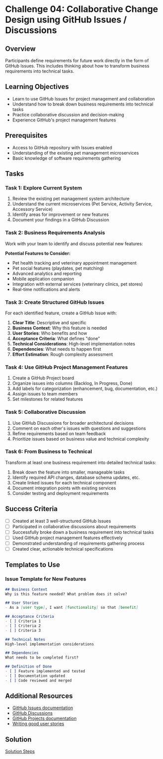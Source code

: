 # Challenge 04: Collaborative Change Design using GitHub Issues / Discussions

## Overview

Participants define requirements for future work directly in the form of GitHub Issues. This includes thinking about how to transform business requirements into technical tasks.

## Learning Objectives

- Learn to use GitHub Issues for project management and collaboration
- Understand how to break down business requirements into technical tasks
- Practice collaborative discussion and decision-making
- Experience GitHub's project management features

## Prerequisites

- Access to GitHub repository with Issues enabled
- Understanding of the existing pet management microservices
- Basic knowledge of software requirements gathering

## Tasks

### Task 1: Explore Current System
1. Review the existing pet management system architecture
2. Understand the current microservices (Pet Service, Activity Service, Accessory Service)
3. Identify areas for improvement or new features
4. Document your findings in a GitHub Discussion

### Task 2: Business Requirements Analysis
Work with your team to identify and discuss potential new features:

**Potential Features to Consider:**
- Pet health tracking and veterinary appointment management
- Pet social features (playdates, pet matching)
- Advanced analytics and reporting
- Mobile application companion
- Integration with external services (veterinary clinics, pet stores)
- Real-time notifications and alerts

### Task 3: Create Structured GitHub Issues
For each identified feature, create a GitHub Issue with:

1. **Clear Title**: Descriptive and specific
2. **Business Context**: Why this feature is needed
3. **User Stories**: Who benefits and how
4. **Acceptance Criteria**: What defines "done"
5. **Technical Considerations**: High-level implementation notes
6. **Dependencies**: What needs to happen first
7. **Effort Estimation**: Rough complexity assessment

### Task 4: Use GitHub Project Management Features
1. Create a GitHub Project board
2. Organize issues into columns (Backlog, In Progress, Done)
3. Add labels for categorization (enhancement, bug, documentation, etc.)
4. Assign issues to team members
5. Set milestones for related features

### Task 5: Collaborative Discussion
1. Use GitHub Discussions for broader architectural decisions
2. Comment on each other's issues with questions and suggestions
3. Refine requirements based on team feedback
4. Prioritize issues based on business value and technical complexity

### Task 6: From Business to Technical
Transform at least one business requirement into detailed technical tasks:

1. Break down the feature into smaller, manageable tasks
2. Identify required API changes, database schema updates, etc.
3. Create linked issues for each technical component
4. Document integration points with existing services
5. Consider testing and deployment requirements

## Success Criteria

- [ ] Created at least 3 well-structured GitHub Issues
- [ ] Participated in collaborative discussions about requirements
- [ ] Successfully broke down a business requirement into technical tasks
- [ ] Used GitHub project management features effectively
- [ ] Demonstrated understanding of requirements gathering process
- [ ] Created clear, actionable technical specifications

## Templates to Use

### Issue Template for New Features
```markdown
## Business Context
Why is this feature needed? What problem does it solve?

## User Stories
- As a [user type], I want [functionality] so that [benefit]

## Acceptance Criteria
- [ ] Criteria 1
- [ ] Criteria 2
- [ ] Criteria 3

## Technical Notes
High-level implementation considerations

## Dependencies
What needs to be completed first?

## Definition of Done
- [ ] Feature implemented and tested
- [ ] Documentation updated
- [ ] Code reviewed and merged
```

## Additional Resources

- [GitHub Issues documentation](https://docs.github.com/en/issues)
- [GitHub Discussions](https://docs.github.com/en/discussions)
- [GitHub Projects documentation](https://docs.github.com/en/issues/planning-and-tracking-with-projects)
- [Writing good user stories](https://www.atlassian.com/agile/project-management/user-stories)

## Solution

[Solution Steps](/solutions/challenge-04/README.md)
